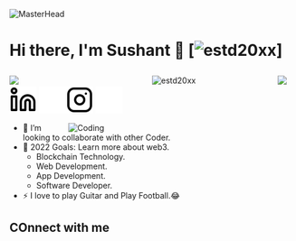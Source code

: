 ![MasterHead](https://1.bp.blogspot.com/-7A4WynwLsMw/XbBpCXG8fHI/AAAAAAAAMt4/uOa1bpLskYgrwGbllhSu2SDj_Mig8SXJQCLcBGAsYHQ/s1600/2000_600px.gif)
# Hi there, I'm Sushant 👋 [<img src="https://komarev.com/ghpvc/?username=estd20xx&label=Profile%20views&color=129e00&style=plastic" alt="estd20xx" />] </p>

  <img align="left" width="50%" src="https://github-readme-stats.vercel.app/api?username=estd20xx&show_icons=true&theme=radical" />
  <img align="left" width="44%" src="https://github-readme-stats.vercel.app/api/top-langs?username=estd20xx&show_icons=true&locale=en&layout=compact" alt="estd20xx" />

<!-- 
Helps to embed to the image into the main page
<p align="center"><a href="https://estd20xx.github.io"><img width="80%" src="https://www.hdnicewallpapers.com/Walls/Normal/Abstract/Abstract_Image.jpg" /></a></p> -->

<img src="https://img.shields.io/twitter/follow/sushant_rpm?color=1DA1F2&logo=twitter&style=for-the-badge"/> [![website](./img/linkedin-light.svg)](https://www.linkedin.com/in/sushant-khadka5/#gh-light-mode-only)
[![website](./img/linkedin-dark.svg)](https://www.linkedin.com/in/sushant-khadka5/#gh-light-mode-only#gh-dark-mode-only)[![website](./img/instagram-light.svg)](https://www.instagram.com/sushant.exe_#gh-light-mode-only)
[![website](./img/instagram-dark.svg)](https://www.instagram.com/sushant.exe_#gh-dark-mode-only)






<img align="right"  alt="Coding" width="400" src="https://cdn.dribbble.com/users/1162077/screenshots/3848914/programmer.gif">

- 👯 I’m looking to collaborate with other Coder.
- 🥅 2022 Goals: Learn more about web3.
  - Blockchain Technology.
  - Web Development.
  - App Development.
  - Software Developer.
- ⚡ I love to play Guitar and Play Football.😂

## COnnect with me



